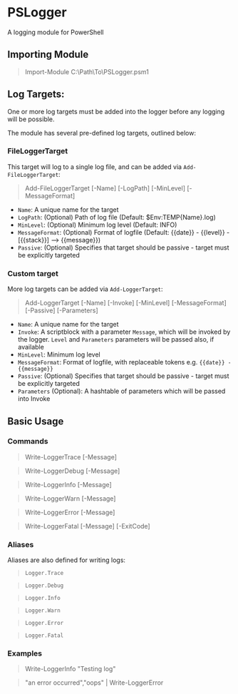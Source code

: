 # PSLogger
A logging module for PowerShell


## Importing Module

> Import-Module C:\Path\To\PSLogger.psm1


## Log Targets:

One or more log targets must be added into the logger before any logging will be possible.

The module has several pre-defined log targets, outlined below:

### FileLoggerTarget

This target will log to a single log file, and can be added via ``Add-FileLoggerTarget``:

> Add-FileLoggerTarget [-Name] [-LogPath] [-MinLevel] [-MessageFormat]

* ``Name``: A unique name for the target
* ``LogPath``: (Optional) Path of log file (Default: $Env:TEMP\{Name}.log)
* ``MinLevel``: (Optional) Minimum log level (Default: INFO)
* ``MessageFormat``: (Optional) Format of logfile (Default: {{date}} - {{level}} - [{{stack}}] --> {{message}})
* ``Passive``: (Optional) Specifies that target should be passive - target must be explicitly targeted

### Custom target

More log targets can be added via ``Add-LoggerTarget``:

> Add-LoggerTarget [-Name] [-Invoke] [-MinLevel] [-MessageFormat] [-Passive] [-Parameters]

* ``Name``: A unique name for the target
* ``Invoke``: A scriptblock with a parameter ``Message``, which will be invoked by the logger. ``Level`` and ``Parameters`` parameters will be passed also, if available
* ``MinLevel``: Minimum log level
* ``MessageFormat``: Format of logfile, with replaceable tokens e.g. ``{{date}} - {{message}}``
* ``Passive``: (Optional) Specifies that target should be passive - target must be explicitly targeted
* ``Parameters`` (Optional): A hashtable of parameters which will be passed into Invoke


## Basic Usage

### Commands

> Write-LoggerTrace [-Message]

> Write-LoggerDebug [-Message]

> Write-LoggerInfo [-Message]

> Write-LoggerWarn [-Message]

> Write-LoggerError [-Message]

> Write-LoggerFatal [-Message] [-ExitCode]

### Aliases

Aliases are also defined for writing logs:

> ``Logger.Trace``

> ``Logger.Debug``

> ``Logger.Info``

> ``Logger.Warn``

> ``Logger.Error``

> ``Logger.Fatal``

### Examples

> Write-LoggerInfo "Testing log"

> "an error occurred","oops" | Write-LoggerError
